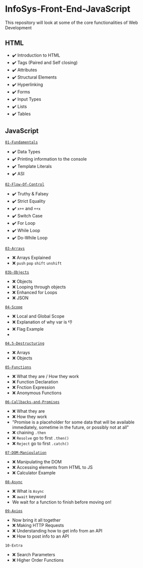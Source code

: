 # InfoSys-Front-End-JavaScript

This repository will look at some of the core functionalities of Web Development 

## HTML

* ✔️ Introduction to HTML
* ✔️ Tags (Paired and Self closing)
* ✔️ Attributes
* ✔️ Structural Elements
* ✔️ Hyperlinking
* ✔️ Forms
* ✔️ Input Types
* ✔️ Lists
* ✔️ Tables


## JavaScript

[`01-Fundamentals`](https://github.com/M-Java86/InfoSys-JavaScript/blob/main/JS/01-Fundamentals.js)

* :heavy_check_mark: Data Types
* :heavy_check_mark: Printing information to the console
* :heavy_check_mark: Template Literals
* :heavy_check_mark: ASI

[`02-Flow-Of-Control`](https://github.com/M-Java86/InfoSys-JavaScript/blob/main/JS/02-Flow-of-Control.js)

* :heavy_check_mark: Truthy & Falsey
* :heavy_check_mark: Strict Equality
* :heavy_check_mark: `x++` and `++x`
* :heavy_check_mark: Switch Case
* :heavy_check_mark: For Loop
* :heavy_check_mark: While Loop
* :heavy_check_mark: Do-While Loop

[`03-Arrays`](https://github.com/M-Java86/InfoSys-JavaScript/blob/main/JS/03-Arrays.js)

* :x: Arrays Explained
* :x: `push` `pop` `shift` `unshift`

[`03b-Objects`](https://github.com/M-Java86/InfoSys-JavaScript/blob/main/JS/03b-Objects.js)

* :x: Objects
* :x: Looping through objects
* :x: Enhanced for Loops
* :x: JSON
  
[`04-Scope`](https://github.com/M-Java86/InfoSys-JavaScript/blob/main/JS/04-Scope.js)

* :x: Local and Global Scope
* :x: Explanation of why var is :-1:
* :x: Flag Example
* 
[`04.5-Destructuring`](https://github.com/M-Java86/InfoSys-JavaScript/blob/main/JS/04.5-Destructuring.js)

* :x: Arrays
* :x: Objects

[`05-Functions`](https://github.com/M-java86/InfoSys-JavaScript/blob/main/JS/05-Functions.js)

* :x: What they are / How they work
* :x: Function Declaration
* :x: Fnction Expression
* :x: Anonymous Functions

[`06-Callbacks-and-Promises`](https://github.com/M-Java86/InfoSys-JavaScript/blob/main/JS/06-Callbacks-and-Promises.js)

* :x: What they are
* :x: How they work
* "Promise is a placeholder for some data that will be available immediately, sometime in the future, or possibly not at all"
* :x: chaining `.then`
* :x: `Resolve` go to first `.then()`
* :x: `Reject` go to first `.catch()`

[`07-DOM-Manipulation`](https://github.com/M-Java86/InfoSys-JavaScript/blob/main/JS/07-DOM/07-Dom.js)

* :x: Manipulating the DOM
* :x: Accessing elements from HTML to JS
* :x: Calculator Example

[`08-Async`](https://github.com/M-Java86/InfoSys-JavaScript/blob/main/JS/08-Async.js)

* :x: What is `Async`
* :x: `await` keyword
* We wait for a function to finish before moving on!

[`09-Axios`](https://github.com/M-Java86/InfoSys-JavaScript/blob/main/JS/09-ReqRes.js)

* Now bring it all together
* :x: Making HTTP Requests
* :x: Understanding how to get info from an API
* :x: How to post info to an API

`10-Extra`

* :x: Search Parameters
* :x: Higher Order Functions
